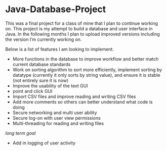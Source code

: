 # Java-Database-Project
This was a final project for a class of mine that I plan to continue working on. This project is my attempt to build a database and user interface in Java. In the following months I plan to upload improved versions including the version I’m currently working on. 


Below is a list of features I am looking to implement.

- More functions in the database to improve workflow and better match current database standards
- Work on sorting algorithm to sort more efficiently, implement sorting by datatype (currently it only sorts by string value), and ensure it is stable (not entirely sure it is now)
- Improve the usability of the text GUI
- point and click GUI
- Import CSV files and improve reading and writing CSV files
- Add more comments so others can better understand what code is doing 
- Secure networking and multi user ability
- Secure log-on with user view permissions
- Multi-threading for reading and writing files

 *long term goal*
 - Add in logging of user activity


